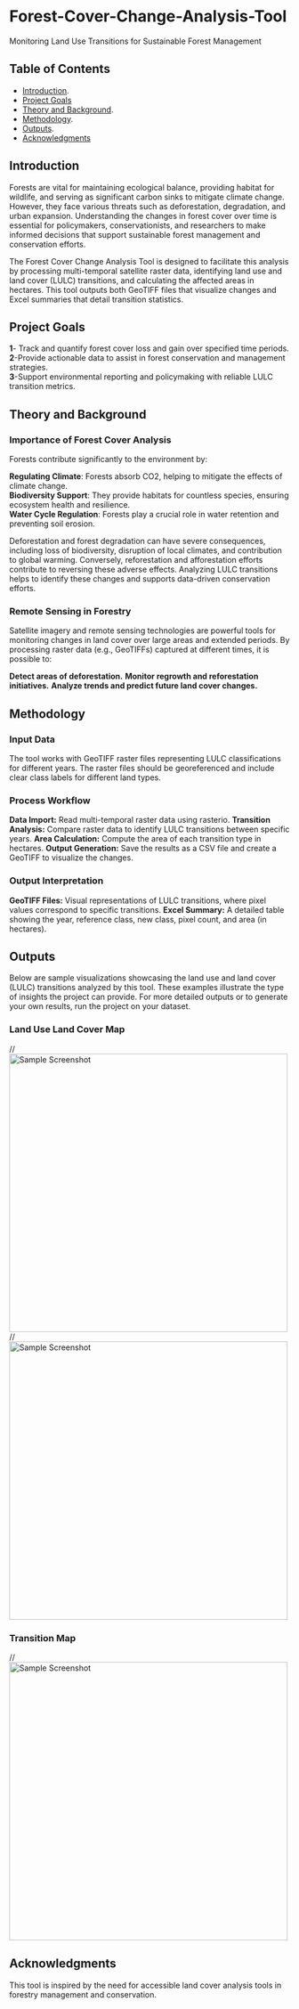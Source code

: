 # Forest-Cover-Change-Analysis-Tool
Monitoring Land Use Transitions for Sustainable Forest Management


## Table of Contents
- [Introduction](#Introduction).
- [Project Goals](#project-goals)
- [Theory and Background](#theory).
- [Methodology](#methodology).
- [Outputs](#Outputs).
- [Acknowledgments](#acknowledge)


## Introduction
Forests are vital for maintaining ecological balance, providing habitat for wildlife, and serving as significant carbon sinks to mitigate climate change. However, they face various threats such as deforestation, degradation, and urban expansion. Understanding the changes in forest cover over time is essential for policymakers, conservationists, and researchers to make informed decisions that support sustainable forest management and conservation efforts.

The Forest Cover Change Analysis Tool is designed to facilitate this analysis by processing multi-temporal satellite raster data, identifying land use and land cover (LULC) transitions, and calculating the affected areas in hectares. This tool outputs both GeoTIFF files that visualize changes and Excel summaries that detail transition statistics.

## Project Goals
**1**- Track and quantify forest cover loss and gain over specified time periods.<br>
**2**-Provide actionable data to assist in forest conservation and management strategies.<br>
**3**-Support environmental reporting and policymaking with reliable LULC transition metrics.



## Theory and Background
### Importance of Forest Cover Analysis
Forests contribute significantly to the environment by:<br>

**Regulating Climate**: Forests absorb CO2, helping to mitigate the effects of climate change.<br>
**Biodiversity Support**: They provide habitats for countless species, ensuring ecosystem health and resilience.<br>
**Water Cycle Regulation**: Forests play a crucial role in water retention and preventing soil erosion.<br>

Deforestation and forest degradation can have severe consequences, including loss of biodiversity, disruption of local climates, and contribution to global warming. Conversely, reforestation and afforestation efforts contribute to reversing these adverse effects. Analyzing LULC transitions helps to identify these changes and supports data-driven conservation efforts.

### Remote Sensing in Forestry
Satellite imagery and remote sensing technologies are powerful tools for monitoring changes in land cover over large areas and extended periods. By processing raster data (e.g., GeoTIFFs) captured at different times, it is possible to:<br>

**Detect areas of deforestation.**
**Monitor regrowth and reforestation initiatives.**
**Analyze trends and predict future land cover changes.**



## Methodology
### Input Data
The tool works with GeoTIFF raster files representing LULC classifications for different years. The raster files should be georeferenced and include clear class labels for different land types.

### Process Workflow
**Data Import:** Read multi-temporal raster data using rasterio.
**Transition Analysis:** Compare raster data to identify LULC transitions between specific years.
**Area Calculation:** Compute the area of each transition type in hectares.
**Output Generation:** Save the results as a CSV file and create a GeoTIFF to visualize the changes.
### Output Interpretation
**GeoTIFF Files:** Visual representations of LULC transitions, where pixel values correspond to specific transitions.
**Excel Summary:** A detailed table showing the year, reference class, new class, pixel count, and area (in hectares).




## Outputs
Below are sample visualizations showcasing the land use and land cover (LULC) transitions analyzed by this tool. These examples illustrate the type of insights the project can provide. For more detailed outputs or to generate your own results, run the project on your dataset.<br>
### Land Use Land Cover Map <br>
//<img src="Map/LULC_1990.png" alt="Sample Screenshot" width="500">
//<img src="Map/LULC_2020.png" alt="Sample Screenshot" width="500">

### Transition Map
//<img src="Map/transition_2015-2020.png" alt="Sample Screenshot" width="500">

## Acknowledgments
This tool is inspired by the need for accessible land cover analysis tools in forestry management and conservation.




